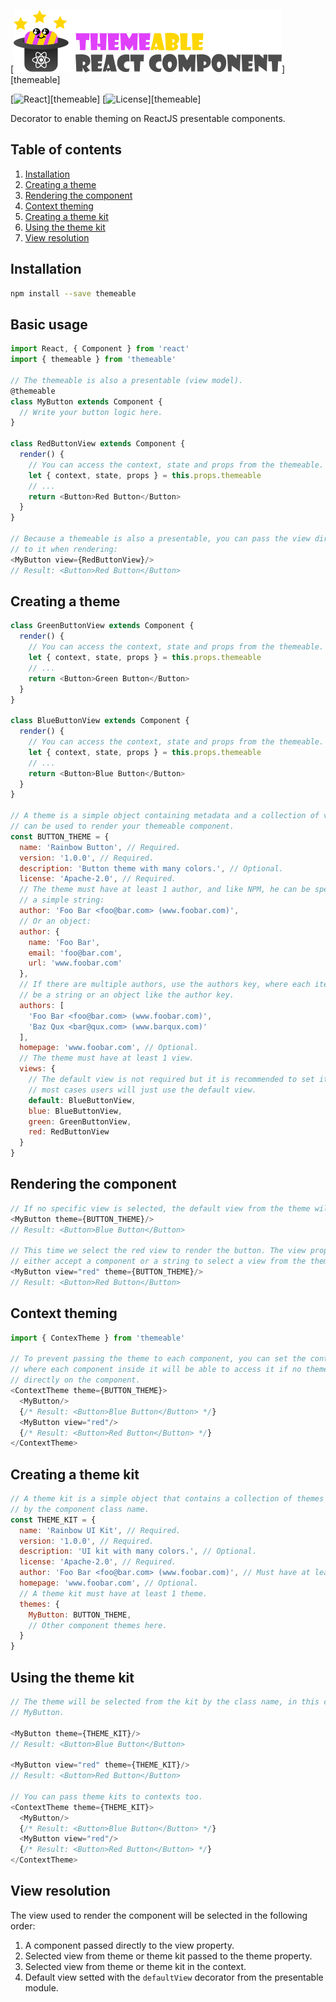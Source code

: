 [![Themeable](art/logo.png)][themeable]

[![React](https://img.shields.io/:react-%5E15%7C%5E16-green.svg?style=flat-square)][themeable]
[![License](http://img.shields.io/:license-apache-blue.svg?style=flat-square)][themeable]

Decorator to enable theming on ReactJS presentable components.

## Table of contents

1. [Installation](#installation)
2. [Creating a theme](#creating-a-theme)
3. [Rendering the component](#rendering-the-component)
4. [Context theming](#context-theming)
5. [Creating a theme kit](#creating-a-theme-kit)
6. [Using the theme kit](#using-the-theme-kit)
7. [View resolution](#view-resolution)

## Installation

```sh
npm install --save themeable
```

## Basic usage

```js
import React, { Component } from 'react'
import { themeable } from 'themeable'

// The themeable is also a presentable (view model).
@themeable
class MyButton extends Component {
  // Write your button logic here.
}

class RedButtonView extends Component {
  render() {
    // You can access the context, state and props from the themeable.
    let { context, state, props } = this.props.themeable
    // ...
    return <Button>Red Button</Button>
  }
}

// Because a themeable is also a presentable, you can pass the view directly
// to it when rendering:
<MyButton view={RedButtonView}/>
// Result: <Button>Red Button</Button>
```

## Creating a theme

```js
class GreenButtonView extends Component {
  render() {
    // You can access the context, state and props from the themeable.
    let { context, state, props } = this.props.themeable
    // ...
    return <Button>Green Button</Button>
  }
}

class BlueButtonView extends Component {
  render() {
    // You can access the context, state and props from the themeable.
    let { context, state, props } = this.props.themeable
    // ...
    return <Button>Blue Button</Button>
  }
}

// A theme is a simple object containing metadata and a collection of views that
// can be used to render your themeable component.
const BUTTON_THEME = {
  name: 'Rainbow Button', // Required.
  version: '1.0.0', // Required.
  description: 'Button theme with many colors.', // Optional.
  license: 'Apache-2.0', // Required.
  // The theme must have at least 1 author, and like NPM, he can be specified as
  // a simple string:
  author: 'Foo Bar <foo@bar.com> (www.foobar.com)',
  // Or an object:
  author: {
    name: 'Foo Bar',
    email: 'foo@bar.com',
    url: 'www.foobar.com'
  },
  // If there are multiple authors, use the authors key, where each item can either
  // be a string or an object like the author key.
  authors: [
    'Foo Bar <foo@bar.com> (www.foobar.com)',
    'Baz Qux <bar@qux.com> (www.barqux.com)'
  ],
  homepage: 'www.foobar.com', // Optional.
  // The theme must have at least 1 view.
  views: {
    // The default view is not required but it is recommended to set it as in
    // most cases users will just use the default view.
    default: BlueButtonView,
    blue: BlueButtonView,
    green: GreenButtonView,
    red: RedButtonView
  }
}
```

## Rendering the component

```js
// If no specific view is selected, the default view from the theme will be used.
<MyButton theme={BUTTON_THEME}/>
// Result: <Button>Blue Button</Button>

// This time we select the red view to render the button. The view property can
// either accept a component or a string to select a view from the theme.
<MyButton view="red" theme={BUTTON_THEME}/>
// Result: <Button>Red Button</Button>
```

## Context theming

```js
import { ContexTheme } from 'themeable'

// To prevent passing the theme to each component, you can set the context theme
// where each component inside it will be able to access it if no theme is specified
// directly on the component.
<ContextTheme theme={BUTTON_THEME}>
  <MyButton/>
  {/* Result: <Button>Blue Button</Button> */}
  <MyButton view="red"/>
  {/* Result: <Button>Red Button</Button> */}
</ContextTheme>
```

## Creating a theme kit

```js
// A theme kit is a simple object that contains a collection of themes indexed
// by the component class name.
const THEME_KIT = {
  name: 'Rainbow UI Kit', // Required.
  version: '1.0.0', // Required.
  description: 'UI kit with many colors.', // Optional.
  license: 'Apache-2.0', // Required.
  author: 'Foo Bar <foo@bar.com> (www.foobar.com)', // Must have at least 1 author.
  homepage: 'www.foobar.com', // Optional.
  // A theme kit must have at least 1 theme.
  themes: {
    MyButton: BUTTON_THEME,
    // Other component themes here.
  }
}
```

## Using the theme kit

```js
// The theme will be selected from the kit by the class name, in this case
// MyButton.

<MyButton theme={THEME_KIT}/>
// Result: <Button>Blue Button</Button>

<MyButton view="red" theme={THEME_KIT}/>
// Result: <Button>Red Button</Button>

// You can pass theme kits to contexts too.
<ContextTheme theme={THEME_KIT}>
  <MyButton/>
  {/* Result: <Button>Blue Button</Button> */}
  <MyButton view="red"/>
  {/* Result: <Button>Red Button</Button> */}
</ContextTheme>
```

## View resolution

The view used to render the component will be selected in the following order:

1. A component passed directly to the view property.
2. Selected view from theme or theme kit passed to the theme property.
3. Selected view from theme or theme kit in the context.
4. Default view setted with the `defaultView` decorator from the presentable module.
